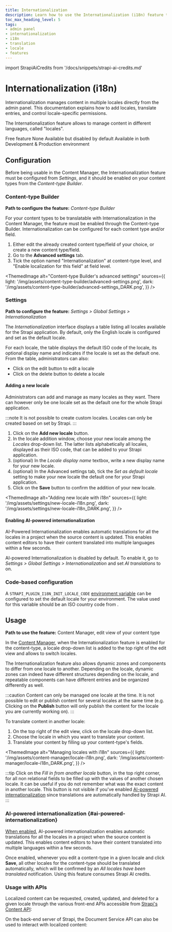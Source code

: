 ```yaml
---
title: Internationalization
description: Learn how to use the Internationalization (i18n) feature that enables content managers to translate the content
toc_max_heading_level: 5
tags:
- admin panel
- internationalization
- i18n
- translation
- locale
- features
---
```


import StrapiAiCredits from '/docs/snippets/strapi-ai-credits.md'

# Internationalization (i18n)

<Tldr>
Internationalization manages content in multiple locales directly from the admin panel. This documentation explains how to add locales, translate entries, and control locale-specific permissions.
</Tldr>

The Internationalization feature allows to manage content in different languages, called "locales".

<IdentityCard>
  <IdentityCardItem icon="credit-card" title="Plan">Free feature</IdentityCardItem>
  <IdentityCardItem icon="user" title="Role & permission">None</IdentityCardItem>
  <IdentityCardItem icon="toggle-right" title="Activation">Available but disabled by default</IdentityCardItem>
  <IdentityCardItem icon="desktop" title="Environment">Available in both Development & Production environment</IdentityCardItem>
</IdentityCard>

<Guideflow lightId="zkj5431ser" darkId="vkm9nn0t3p"/>

## Configuration

Before being usable in the Content Manager, the Internationalization feature must be configured from <Icon name="gear-six" /> *Settings*, and it should be enabled on your content types from the <Icon name="layout" /> _Content-type Builder_.

### Content-type Builder

**Path to configure the feature:** <Icon name="layout" /> _Content-type Builder_

For your content types to be translatable with Internationalization in the Content Manager, the feature must be enabled through the Content-type Builder. Internationalization can be configured for each content type and/or field.

1. Either edit the already created content type/field of your choice, or create a new content type/field.
2. Go to the **Advanced settings** tab.
3. Tick the option named "Internationalization" at content-type level, and "Enable localization for this field" at field level.

<ThemedImage
  alt="Content-type Builder's advanced settings"
  sources={{
    light: '/img/assets/content-type-builder/advanced-settings.png',
    dark: '/img/assets/content-type-builder/advanced-settings_DARK.png',
  }}
/>

### Settings

**Path to configure the feature:** <Icon name="gear-six" /> *Settings > Global Settings > Internationalization*

The *Internationalization* interface displays a table listing all locales available for the Strapi application. By default, only the English locale is configured and set as the default locale. 

For each locale, the table displays the default ISO code of the locale, its optional display name and indicates if the locale is set as the default one. From the table, administrators can also:

- Click on the edit button <Icon name="pencil-simple" /> to edit a locale
- Click on the delete button <Icon name="trash" /> to delete a locale

#### Adding a new locale

Administrators can add and manage as many locales as they want. There can however only be one locale set as the default one for the whole Strapi application.

:::note
It is not possible to create custom locales. Locales can only be created based on <ExternalLink to="https://github.com/strapi/strapi/blob/main/packages/plugins/i18n/server/src/constants/iso-locales.json" text="the 500+ pre-created list of locales"/> set by Strapi.
:::

1. Click on the **Add new locale** button.
2. In the locale addition window, choose your new locale among the *Locales* drop-down list. The latter lists alphabetically all locales, displayed as their ISO code, that can be added to your Strapi application.
3. (optional) In the *Locale display name* textbox, write a new display name for your new locale.
4. (optional) In the Advanced settings tab, tick the *Set as default locale* setting to make your new locale the default one for your Strapi application.
5. Click on the **Save** button to confirm the addition of your new locale.

<ThemedImage
  alt="Adding new locale with i18n"
  sources={{
    light: '/img/assets/settings/new-locale-i18n.png',
    dark: '/img/assets/settings/new-locale-i18n_DARK.png',
  }}
/>

#### Enabling AI-powered internationalization
<GrowthBadge /> 

AI-Powered Internationalization enables automatic translations for all the locales in a project when the source content is updated. This enables content editors to have their content translated into multiple languages within a few seconds.

AI-powered Internationalization is disabled by default. To enable it, go to <Icon name="gear-six" /> *Settings > Global Settings > Internationalization* and set _AI translations_ to on.

<!-- TODO: add light/dark mode screenshots -->

### Code-based configuration

A `STRAPI_PLUGIN_I18N_INIT_LOCALE_CODE` [environment variable](/cms/configurations/environment#strapi) can be configured to set the default locale for your environment. The value used for this variable should be an ISO country code from <ExternalLink to="https://github.com/strapi/strapi/blob/main/packages/plugins/i18n/server/src/constants/iso-locales.json" text="the 500+ pre-created list of locales"/>.

## Usage

**Path to use the feature:** <Icon name="feather" /> Content Manager, edit view of your content type

In the [Content Manager](/cms/features/content-manager), when the Internationalization feature is enabled for the content-type, a locale drop-down list is added to the top right of the edit view and allows to switch locales.

The Internationalization feature also allows dynamic zones and components to differ from one locale to another. Depending on the locale, dynamic zones can indeed have different structures depending on the locale, and repeatable components can have different entries and be organized differently as well.

:::caution
Content can only be managed one locale at the time. It is not possible to edit or publish content for several locales at the same time (e.g. Clicking on the **Publish** button will only publish the content for the locale you are currently working on).
:::

To translate content in another locale:

1. On the top right of the edit view, click on the locale drop-down list.
2. Choose the locale in which you want to translate your content.
3. Translate your content by filling up your content-type's fields. 

<ThemedImage
  alt="Managing locales with i18n"
  sources={{
    light: '/img/assets/content-manager/locale-i18n.png',
    dark: '/img/assets/content-manager/locale-i18n_DARK.png',
  }}
/>

:::tip
Click on the <Icon name="globe-hemisphere-west" /> *Fill in from another locale* button, in the top right corner, for all non relational fields to be filled up with the values of another chosen locale. It can be useful if you do not remember what was the exact content in another locale. This button is not visible if you've enabled [AI-powered internationalization](#ai-powered-internationalization) since translations are automatically handled by Strapi AI.
:::

### AI-powered internationalization <NewBadge /> {#ai-powered-internationalization}
<GrowthBadge /> 

[When enabled](#enabling-ai-powered-internationalization), AI-powered internationalization enables automatic translations for all the locales in a project when the source content is updated. This enables content editors to have their content translated into multiple languages within a few seconds.

Once enabled, whenever you edit a content-type in a given locale and click **Save**, all other locales for the content-type should be translated automatically, which will be confirmed by an _All locales have been translated_ notification. Using this feature consumes Strapi AI credits.

<!-- TODO: add screenshot -->

<StrapiAiCredits />

### Usage with APIs

Localized content can be requested, created, updated, and deleted for a given locale through the various front-end APIs accessible from [Strapi's Content API](/cms/api/content-api):

<CustomDocCardsWrapper>
<CustomDocCard icon="cube" title="REST API" description="Learn how to use the locale parameter with the REST API." link="/cms/api/rest/locale"/>
<CustomDocCard icon="cube" title="GraphQL API" description="Learn how to use the locale parameter with GraphQL API." link="/cms/api/graphql#locale"/>
</CustomDocCardsWrapper>

On the back-end server of Strapi, the Document Service API can also be used to interact with localized content:

<CustomDocCardsWrapper>
<CustomDocCard icon="cube" title="Document Service API" description="Learn how to use the locale parameter with the Document Service API." link="/cms/api/document-service/locale"/>
</CustomDocCardsWrapper>
